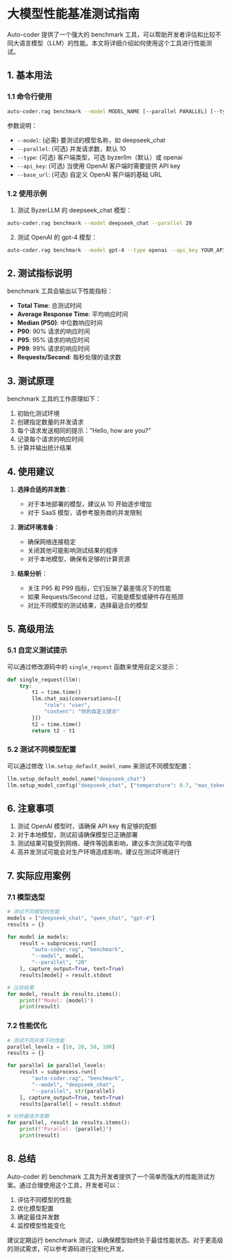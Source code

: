 # 大模型性能基准测试指南

Auto-coder 提供了一个强大的 benchmark 工具，可以帮助开发者评估和比较不同大语言模型（LLM）的性能。本文将详细介绍如何使用这个工具进行性能测试。

## 1. 基本用法

### 1.1 命令行使用

```bash
auto-coder.rag benchmark --model MODEL_NAME [--parallel PARALLEL] [--type CLIENT_TYPE] [--api_key API_KEY] [--base_url BASE_URL]
```

参数说明：
- `--model`: (必需) 要测试的模型名称，如 deepseek_chat
- `--parallel`: (可选) 并发请求数，默认 10
- `--type`: (可选) 客户端类型，可选 byzerllm（默认）或 openai
- `--api_key`: (可选) 当使用 OpenAI 客户端时需要提供 API key
- `--base_url`: (可选) 自定义 OpenAI 客户端的基础 URL

### 1.2 使用示例

1. 测试 ByzerLLM 的 deepseek_chat 模型：
```bash
auto-coder.rag benchmark --model deepseek_chat --parallel 20
```

2. 测试 OpenAI 的 gpt-4 模型：
```bash
auto-coder.rag benchmark --model gpt-4 --type openai --api_key YOUR_API_KEY
```

## 2. 测试指标说明

benchmark 工具会输出以下性能指标：

- **Total Time**: 总测试时间
- **Average Response Time**: 平均响应时间
- **Median (P50)**: 中位数响应时间
- **P90**: 90% 请求的响应时间
- **P95**: 95% 请求的响应时间
- **P99**: 99% 请求的响应时间
- **Requests/Second**: 每秒处理的请求数

## 3. 测试原理

benchmark 工具的工作原理如下：

1. 初始化测试环境
2. 创建指定数量的并发请求
3. 每个请求发送相同的提示："Hello, how are you?"
4. 记录每个请求的响应时间
5. 计算并输出统计结果

## 4. 使用建议

1. **选择合适的并发数**：
   - 对于本地部署的模型，建议从 10 开始逐步增加
   - 对于 SaaS 模型，请参考服务商的并发限制

2. **测试环境准备**：
   - 确保网络连接稳定
   - 关闭其他可能影响测试结果的程序
   - 对于本地模型，确保有足够的计算资源

3. **结果分析**：
   - 关注 P95 和 P99 指标，它们反映了最差情况下的性能
   - 如果 Requests/Second 过低，可能是模型或硬件存在瓶颈
   - 对比不同模型的测试结果，选择最适合的模型

## 5. 高级用法

### 5.1 自定义测试提示

可以通过修改源码中的 `single_request` 函数来使用自定义提示：

```python
def single_request(llm):
    try:
        t1 = time.time()
        llm.chat_oai(conversations=[{
            "role": "user",
            "content": "你的自定义提示"
        }])
        t2 = time.time()
        return t2 - t1
```

### 5.2 测试不同模型配置

可以通过修改 `llm.setup_default_model_name` 来测试不同模型配置：

```python
llm.setup_default_model_name("deepseek_chat")
llm.setup_model_config("deepseek_chat", {"temperature": 0.7, "max_tokens": 100})
```

## 6. 注意事项

1. 测试 OpenAI 模型时，请确保 API key 有足够的配额
2. 对于本地模型，测试前请确保模型已正确部署
3. 测试结果可能受到网络、硬件等因素影响，建议多次测试取平均值
4. 高并发测试可能会对生产环境造成影响，建议在测试环境进行

## 7. 实际应用案例

### 7.1 模型选型

```python
# 测试不同模型的性能
models = ["deepseek_chat", "qwen_chat", "gpt-4"]
results = {}

for model in models:
    result = subprocess.run([
        "auto-coder.rag", "benchmark",
        "--model", model,
        "--parallel", "20"
    ], capture_output=True, text=True)
    results[model] = result.stdout

# 比较结果
for model, result in results.items():
    print(f"Model: {model}")
    print(result)
```

### 7.2 性能优化

```python
# 测试不同并发下的性能
parallel_levels = [10, 20, 50, 100]
results = {}

for parallel in parallel_levels:
    result = subprocess.run([
        "auto-coder.rag", "benchmark",
        "--model", "deepseek_chat",
        "--parallel", str(parallel)
    ], capture_output=True, text=True)
    results[parallel] = result.stdout

# 分析最佳并发数
for parallel, result in results.items():
    print(f"Parallel: {parallel}")
    print(result)
```

## 8. 总结

Auto-coder 的 benchmark 工具为开发者提供了一个简单而强大的性能测试方案。通过合理使用这个工具，开发者可以：

1. 评估不同模型的性能
2. 优化模型配置
3. 确定最佳并发数
4. 监控模型性能变化

建议定期运行 benchmark 测试，以确保模型始终处于最佳性能状态。对于更高级的测试需求，可以参考源码进行定制化开发。